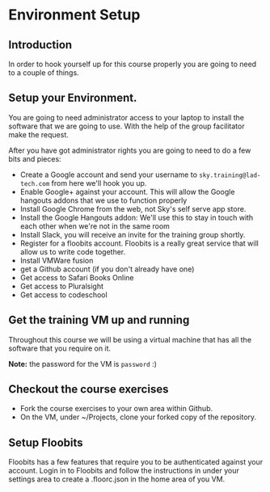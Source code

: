 # Environment Setup


## Introduction

In order to hook yourself up for this course properly you are going to need to a couple of things.


## Setup your Environment.

You are going to need administrator access to your laptop to install the software that we are going to use. With the help of the group facilitator make the request.

After you have got administrator rights you are going to need to do a few bits and pieces:

* Create a Google account and send your username to `sky.training@lad-tech.com` from here we'll hook you up.
* Enable Google+ against your account. This will allow the Google hangouts addons that we use to function properly
* Install Google Chrome from the web, not Sky's self serve app store.
* Install the Google Hangouts addon: We'll use this to stay in touch with each other when we're not in the same room
* Install Slack, you will receive an invite for the training group shortly.
* Register for a floobits account. Floobits is a really great service that will allow us to write code together.
* Install VMWare fusion
* get a Github account (if you don't already have one)
* Get access to Safari Books Online
* Get access to Pluralsight
* Get access to codeschool


## Get the training VM up and running

Throughout this course we will be using a virtual machine that has all the software that you require on it.

**Note:** the password for the VM is `password` :)


## Checkout the course exercises

* Fork the course exercises to your own area within Github.
* On the VM, under ~/Projects, clone your forked copy of the repository.


## Setup Floobits

Floobits has a few features that require you to be authenticated against your account. Login in to Floobits and follow the instructions in under your settings area to create a .floorc.json in the home area of you VM.
